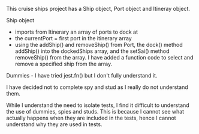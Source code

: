 This cruise ships project has a Ship object, Port object and Itineray object.

Ship object 
- imports from Itinerary an array of ports to dock at
- the currentPort = first port in the itinerary array
- using the addShip() and removeShip() from Port, the dock() method addShip() into the dockedShips array, and the setSai() method removeShip() from the array. I have added a function code to select and remove a specified ship from the array.

Dummies - I have tried jest.fn() but I don't fully understand it.

I have decided not to complete spy and stud as I really do not understand them.

While I understand the need to isolate tests, I find it difficult to understand the use of dummies, spies and studs. This is because I cannot see what actually happens when they are included in the tests, hence I cannot understand why they are used in tests.